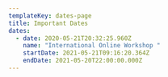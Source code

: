 ```yaml
---
templateKey: dates-page
title: Important Dates
dates:
  - date: 2020-05-21T20:32:25.960Z
    name: "International Online Workshop "
    startDate: 2021-05-21T09:16:20.364Z
    endDate: 2021-05-20T22:00:00.000Z
---
```

